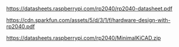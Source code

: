 https://datasheets.raspberrypi.com/rp2040/rp2040-datasheet.pdf

https://cdn.sparkfun.com/assets/5/d/3/1/f/hardware-design-with-rp2040.pdf

https://datasheets.raspberrypi.com/rp2040/MinimalKiCAD.zip


